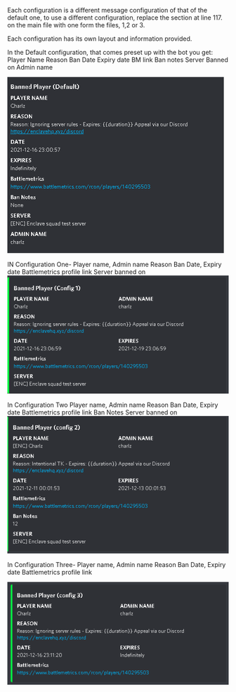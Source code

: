 Each configuration is a different message configuration of that of the default one, to use a different configuration, replace the section at line 117.
on the main file with one form the files, 1,2 or 3.

Each configuration has its own layout and information provided.

In the Default configuration, that comes preset up with the bot you get:
Player Name
Reason
Ban Date
Expiry date
BM link
Ban notes
Server Banned on
Admin name

![](images/default.png)

IN Configuration One- 
Player name, Admin name
Reason
Ban Date, Expiry date
Battlemetrics profile link
Server banned on
![](images/config1.png)

In Configuration Two
Player name, Admin name
Reason
Ban Date, Expiry date
Battlemetrics profile link
Ban Notes
Server banned on
![](images/config2.png)

In Configuration Three-
Player name, Admin name
Reason
Ban Date, Expiry date
Battlemetrics profile link

![](images/config3.png)
